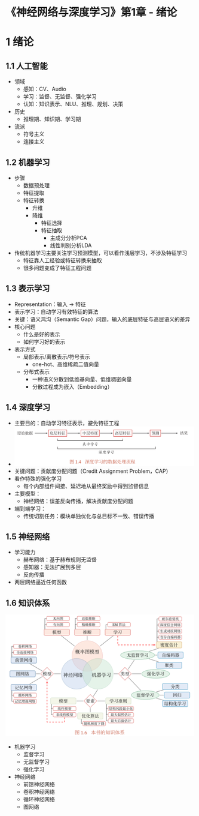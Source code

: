 # 《神经网络与深度学习》第1章 - 绪论


# 1 绪论
## 1.1 人工智能
- 领域
	- 感知：CV、Audio
	- 学习：监督、无监督、强化学习
	- 认知：知识表示、NLU、推理、规划、决策
- 历史
	- 推理期、知识期、学习期
- 流派
	- 符号主义
	- 连接主义

## 1.2 机器学习
- 步骤
	- 数据预处理
	- 特征提取
	- 特征转换
		- 升维
		- 降维
			- 特征选择
			- 特征抽取
				- 主成分分析PCA
				- 线性判别分析LDA
- 传统机器学习主要关注学习预测模型，可以看作浅层学习，不涉及特征学习
	- 特征靠人工经验或特征转换来抽取
	- 很多问题变成了特征工程问题

## 1.3 表示学习
- Representation：输入 -> 特征
- 表示学习：自动学习有效特征的算法
- 关键：语义鸿沟（Semantic Gap）问题，输入的底层特征与高层语义的差异
- 核心问题
	- 什么是好的表示
	- 如何学习好的表示
- 表示方式
	- 局部表示/离散表示/符号表示
		- one-hot、高维稀疏二值向量
	- 分布式表示
		- 一种语义分散到低维基向量、低维稠密向量
		- 分散过程成为嵌入（Embedding）

## 1.4 深度学习
- 主要目的：自动学习特征表示，避免特征工程
- ![f9e59f8f13c5ec309ad7f47de0a4b555.png](../resources/ce038e15e5304abc93139528213b00e1.png)
- 关键问题：贡献度分配问题（Credit Assignment Problem，CAP）
- 看作特殊的强化学习
	- 每个内部组件间接、延迟地从最终奖励中得到监督信息
- 主要模型：
	- 神经网络：误差反向传播，解决贡献度分配问题
- 端到端学习：
	- 传统切割任务：模块单独优化与总目标不一致、错误传播

## 1.5 神经网络
- 学习能力
	- 赫布网络：基于赫布规则无监督
	- 感知器：无法扩展到多层
	- 反向传播
- 两层网络逼近任何函数

## 1.6 知识体系
![cb4ff294f8d789d04a35668b361749ef.png](../resources/c5a28234242e4e96b7769a6f50853314.png)
- 机器学习
	- 监督学习
	- 无监督学习
	- 强化学习
- 神经网络
	- 前馈神经网络
	- 卷积神经网络
	- 循环神经网络
	- 图网络


